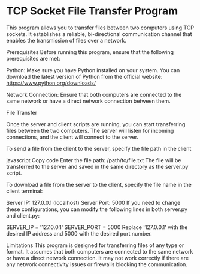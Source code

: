 # TCP Socket File Transfer Program
This program allows you to transfer files between two computers using TCP sockets. It establishes a reliable, bi-directional communication channel that enables the transmission of files over a network.

Prerequisites
Before running this program, ensure that the following prerequisites are met:

Python: Make sure you have Python installed on your system. You can download the latest version of Python from the official website: https://www.python.org/downloads/

Network Connection: Ensure that both computers are connected to the same network or have a direct network connection between them.

File Transfer

Once the server and client scripts are running, you can start transferring files between the two computers. The server will listen for incoming connections, and the client will connect to the server.

To send a file from the client to the server, specify the file path in the client

javascript
Copy code
Enter the file path: /path/to/file.txt
The file will be transferred to the server and saved in the same directory as the server.py script.

To download a file from the server to the client, specify the file name in the client terminal:



Server IP: 127.0.0.1 (localhost)
Server Port: 5000
If you need to change these configurations, you can modify the following lines in both server.py and client.py:

SERVER_IP = '127.0.0.1'
SERVER_PORT = 5000
Replace '127.0.0.1' with the desired IP address and 5000 with the desired port number.

Limitations
This program is designed for transferring files of any type or format.
It assumes that both computers are connected to the same network or have a direct network connection.
It may not work correctly if there are any network connectivity issues or firewalls blocking the communication.
